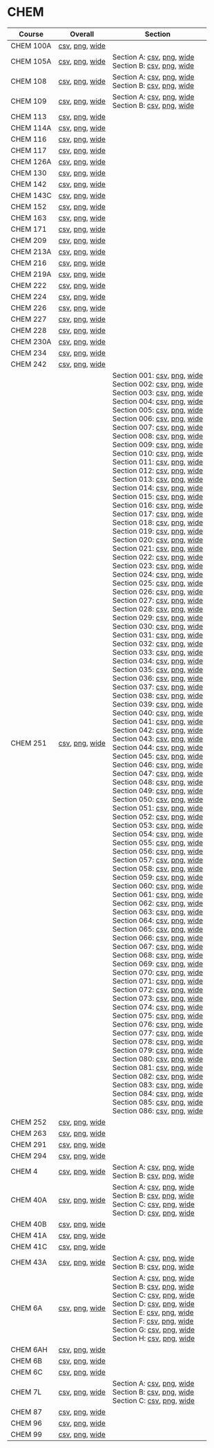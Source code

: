# CHEM

| Course | Overall | Section |
| ------ | ------- | ------- |
| CHEM 100A | [csv](https://github.com/UCSD-Historical-Enrollment-Data/2023Fall/blob/main/overall/CHEM%20100A.csv), [png](https://raw.githubusercontent.com/UCSD-Historical-Enrollment-Data/2023Fall/main/plot_overall/CHEM%20100A.png), [wide](https://raw.githubusercontent.com/UCSD-Historical-Enrollment-Data/2023Fall/main/plot_overall_wide/CHEM%20100A.png) |  |
| CHEM 105A | [csv](https://github.com/UCSD-Historical-Enrollment-Data/2023Fall/blob/main/overall/CHEM%20105A.csv), [png](https://raw.githubusercontent.com/UCSD-Historical-Enrollment-Data/2023Fall/main/plot_overall/CHEM%20105A.png), [wide](https://raw.githubusercontent.com/UCSD-Historical-Enrollment-Data/2023Fall/main/plot_overall_wide/CHEM%20105A.png) | Section A: [csv](https://github.com/UCSD-Historical-Enrollment-Data/2023Fall/blob/main/section/CHEM%20105A_A.csv), [png](https://raw.githubusercontent.com/UCSD-Historical-Enrollment-Data/2023Fall/main/plot_section/CHEM%20105A_A.png), [wide](https://raw.githubusercontent.com/UCSD-Historical-Enrollment-Data/2023Fall/main/plot_section_wide/CHEM%20105A_A.png)<br>Section B: [csv](https://github.com/UCSD-Historical-Enrollment-Data/2023Fall/blob/main/section/CHEM%20105A_B.csv), [png](https://raw.githubusercontent.com/UCSD-Historical-Enrollment-Data/2023Fall/main/plot_section/CHEM%20105A_B.png), [wide](https://raw.githubusercontent.com/UCSD-Historical-Enrollment-Data/2023Fall/main/plot_section_wide/CHEM%20105A_B.png) |
| CHEM 108 | [csv](https://github.com/UCSD-Historical-Enrollment-Data/2023Fall/blob/main/overall/CHEM%20108.csv), [png](https://raw.githubusercontent.com/UCSD-Historical-Enrollment-Data/2023Fall/main/plot_overall/CHEM%20108.png), [wide](https://raw.githubusercontent.com/UCSD-Historical-Enrollment-Data/2023Fall/main/plot_overall_wide/CHEM%20108.png) | Section A: [csv](https://github.com/UCSD-Historical-Enrollment-Data/2023Fall/blob/main/section/CHEM%20108_A.csv), [png](https://raw.githubusercontent.com/UCSD-Historical-Enrollment-Data/2023Fall/main/plot_section/CHEM%20108_A.png), [wide](https://raw.githubusercontent.com/UCSD-Historical-Enrollment-Data/2023Fall/main/plot_section_wide/CHEM%20108_A.png)<br>Section B: [csv](https://github.com/UCSD-Historical-Enrollment-Data/2023Fall/blob/main/section/CHEM%20108_B.csv), [png](https://raw.githubusercontent.com/UCSD-Historical-Enrollment-Data/2023Fall/main/plot_section/CHEM%20108_B.png), [wide](https://raw.githubusercontent.com/UCSD-Historical-Enrollment-Data/2023Fall/main/plot_section_wide/CHEM%20108_B.png) |
| CHEM 109 | [csv](https://github.com/UCSD-Historical-Enrollment-Data/2023Fall/blob/main/overall/CHEM%20109.csv), [png](https://raw.githubusercontent.com/UCSD-Historical-Enrollment-Data/2023Fall/main/plot_overall/CHEM%20109.png), [wide](https://raw.githubusercontent.com/UCSD-Historical-Enrollment-Data/2023Fall/main/plot_overall_wide/CHEM%20109.png) | Section A: [csv](https://github.com/UCSD-Historical-Enrollment-Data/2023Fall/blob/main/section/CHEM%20109_A.csv), [png](https://raw.githubusercontent.com/UCSD-Historical-Enrollment-Data/2023Fall/main/plot_section/CHEM%20109_A.png), [wide](https://raw.githubusercontent.com/UCSD-Historical-Enrollment-Data/2023Fall/main/plot_section_wide/CHEM%20109_A.png)<br>Section B: [csv](https://github.com/UCSD-Historical-Enrollment-Data/2023Fall/blob/main/section/CHEM%20109_B.csv), [png](https://raw.githubusercontent.com/UCSD-Historical-Enrollment-Data/2023Fall/main/plot_section/CHEM%20109_B.png), [wide](https://raw.githubusercontent.com/UCSD-Historical-Enrollment-Data/2023Fall/main/plot_section_wide/CHEM%20109_B.png) |
| CHEM 113 | [csv](https://github.com/UCSD-Historical-Enrollment-Data/2023Fall/blob/main/overall/CHEM%20113.csv), [png](https://raw.githubusercontent.com/UCSD-Historical-Enrollment-Data/2023Fall/main/plot_overall/CHEM%20113.png), [wide](https://raw.githubusercontent.com/UCSD-Historical-Enrollment-Data/2023Fall/main/plot_overall_wide/CHEM%20113.png) |  |
| CHEM 114A | [csv](https://github.com/UCSD-Historical-Enrollment-Data/2023Fall/blob/main/overall/CHEM%20114A.csv), [png](https://raw.githubusercontent.com/UCSD-Historical-Enrollment-Data/2023Fall/main/plot_overall/CHEM%20114A.png), [wide](https://raw.githubusercontent.com/UCSD-Historical-Enrollment-Data/2023Fall/main/plot_overall_wide/CHEM%20114A.png) |  |
| CHEM 116 | [csv](https://github.com/UCSD-Historical-Enrollment-Data/2023Fall/blob/main/overall/CHEM%20116.csv), [png](https://raw.githubusercontent.com/UCSD-Historical-Enrollment-Data/2023Fall/main/plot_overall/CHEM%20116.png), [wide](https://raw.githubusercontent.com/UCSD-Historical-Enrollment-Data/2023Fall/main/plot_overall_wide/CHEM%20116.png) |  |
| CHEM 117 | [csv](https://github.com/UCSD-Historical-Enrollment-Data/2023Fall/blob/main/overall/CHEM%20117.csv), [png](https://raw.githubusercontent.com/UCSD-Historical-Enrollment-Data/2023Fall/main/plot_overall/CHEM%20117.png), [wide](https://raw.githubusercontent.com/UCSD-Historical-Enrollment-Data/2023Fall/main/plot_overall_wide/CHEM%20117.png) |  |
| CHEM 126A | [csv](https://github.com/UCSD-Historical-Enrollment-Data/2023Fall/blob/main/overall/CHEM%20126A.csv), [png](https://raw.githubusercontent.com/UCSD-Historical-Enrollment-Data/2023Fall/main/plot_overall/CHEM%20126A.png), [wide](https://raw.githubusercontent.com/UCSD-Historical-Enrollment-Data/2023Fall/main/plot_overall_wide/CHEM%20126A.png) |  |
| CHEM 130 | [csv](https://github.com/UCSD-Historical-Enrollment-Data/2023Fall/blob/main/overall/CHEM%20130.csv), [png](https://raw.githubusercontent.com/UCSD-Historical-Enrollment-Data/2023Fall/main/plot_overall/CHEM%20130.png), [wide](https://raw.githubusercontent.com/UCSD-Historical-Enrollment-Data/2023Fall/main/plot_overall_wide/CHEM%20130.png) |  |
| CHEM 142 | [csv](https://github.com/UCSD-Historical-Enrollment-Data/2023Fall/blob/main/overall/CHEM%20142.csv), [png](https://raw.githubusercontent.com/UCSD-Historical-Enrollment-Data/2023Fall/main/plot_overall/CHEM%20142.png), [wide](https://raw.githubusercontent.com/UCSD-Historical-Enrollment-Data/2023Fall/main/plot_overall_wide/CHEM%20142.png) |  |
| CHEM 143C | [csv](https://github.com/UCSD-Historical-Enrollment-Data/2023Fall/blob/main/overall/CHEM%20143C.csv), [png](https://raw.githubusercontent.com/UCSD-Historical-Enrollment-Data/2023Fall/main/plot_overall/CHEM%20143C.png), [wide](https://raw.githubusercontent.com/UCSD-Historical-Enrollment-Data/2023Fall/main/plot_overall_wide/CHEM%20143C.png) |  |
| CHEM 152 | [csv](https://github.com/UCSD-Historical-Enrollment-Data/2023Fall/blob/main/overall/CHEM%20152.csv), [png](https://raw.githubusercontent.com/UCSD-Historical-Enrollment-Data/2023Fall/main/plot_overall/CHEM%20152.png), [wide](https://raw.githubusercontent.com/UCSD-Historical-Enrollment-Data/2023Fall/main/plot_overall_wide/CHEM%20152.png) |  |
| CHEM 163 | [csv](https://github.com/UCSD-Historical-Enrollment-Data/2023Fall/blob/main/overall/CHEM%20163.csv), [png](https://raw.githubusercontent.com/UCSD-Historical-Enrollment-Data/2023Fall/main/plot_overall/CHEM%20163.png), [wide](https://raw.githubusercontent.com/UCSD-Historical-Enrollment-Data/2023Fall/main/plot_overall_wide/CHEM%20163.png) |  |
| CHEM 171 | [csv](https://github.com/UCSD-Historical-Enrollment-Data/2023Fall/blob/main/overall/CHEM%20171.csv), [png](https://raw.githubusercontent.com/UCSD-Historical-Enrollment-Data/2023Fall/main/plot_overall/CHEM%20171.png), [wide](https://raw.githubusercontent.com/UCSD-Historical-Enrollment-Data/2023Fall/main/plot_overall_wide/CHEM%20171.png) |  |
| CHEM 209 | [csv](https://github.com/UCSD-Historical-Enrollment-Data/2023Fall/blob/main/overall/CHEM%20209.csv), [png](https://raw.githubusercontent.com/UCSD-Historical-Enrollment-Data/2023Fall/main/plot_overall/CHEM%20209.png), [wide](https://raw.githubusercontent.com/UCSD-Historical-Enrollment-Data/2023Fall/main/plot_overall_wide/CHEM%20209.png) |  |
| CHEM 213A | [csv](https://github.com/UCSD-Historical-Enrollment-Data/2023Fall/blob/main/overall/CHEM%20213A.csv), [png](https://raw.githubusercontent.com/UCSD-Historical-Enrollment-Data/2023Fall/main/plot_overall/CHEM%20213A.png), [wide](https://raw.githubusercontent.com/UCSD-Historical-Enrollment-Data/2023Fall/main/plot_overall_wide/CHEM%20213A.png) |  |
| CHEM 216 | [csv](https://github.com/UCSD-Historical-Enrollment-Data/2023Fall/blob/main/overall/CHEM%20216.csv), [png](https://raw.githubusercontent.com/UCSD-Historical-Enrollment-Data/2023Fall/main/plot_overall/CHEM%20216.png), [wide](https://raw.githubusercontent.com/UCSD-Historical-Enrollment-Data/2023Fall/main/plot_overall_wide/CHEM%20216.png) |  |
| CHEM 219A | [csv](https://github.com/UCSD-Historical-Enrollment-Data/2023Fall/blob/main/overall/CHEM%20219A.csv), [png](https://raw.githubusercontent.com/UCSD-Historical-Enrollment-Data/2023Fall/main/plot_overall/CHEM%20219A.png), [wide](https://raw.githubusercontent.com/UCSD-Historical-Enrollment-Data/2023Fall/main/plot_overall_wide/CHEM%20219A.png) |  |
| CHEM 222 | [csv](https://github.com/UCSD-Historical-Enrollment-Data/2023Fall/blob/main/overall/CHEM%20222.csv), [png](https://raw.githubusercontent.com/UCSD-Historical-Enrollment-Data/2023Fall/main/plot_overall/CHEM%20222.png), [wide](https://raw.githubusercontent.com/UCSD-Historical-Enrollment-Data/2023Fall/main/plot_overall_wide/CHEM%20222.png) |  |
| CHEM 224 | [csv](https://github.com/UCSD-Historical-Enrollment-Data/2023Fall/blob/main/overall/CHEM%20224.csv), [png](https://raw.githubusercontent.com/UCSD-Historical-Enrollment-Data/2023Fall/main/plot_overall/CHEM%20224.png), [wide](https://raw.githubusercontent.com/UCSD-Historical-Enrollment-Data/2023Fall/main/plot_overall_wide/CHEM%20224.png) |  |
| CHEM 226 | [csv](https://github.com/UCSD-Historical-Enrollment-Data/2023Fall/blob/main/overall/CHEM%20226.csv), [png](https://raw.githubusercontent.com/UCSD-Historical-Enrollment-Data/2023Fall/main/plot_overall/CHEM%20226.png), [wide](https://raw.githubusercontent.com/UCSD-Historical-Enrollment-Data/2023Fall/main/plot_overall_wide/CHEM%20226.png) |  |
| CHEM 227 | [csv](https://github.com/UCSD-Historical-Enrollment-Data/2023Fall/blob/main/overall/CHEM%20227.csv), [png](https://raw.githubusercontent.com/UCSD-Historical-Enrollment-Data/2023Fall/main/plot_overall/CHEM%20227.png), [wide](https://raw.githubusercontent.com/UCSD-Historical-Enrollment-Data/2023Fall/main/plot_overall_wide/CHEM%20227.png) |  |
| CHEM 228 | [csv](https://github.com/UCSD-Historical-Enrollment-Data/2023Fall/blob/main/overall/CHEM%20228.csv), [png](https://raw.githubusercontent.com/UCSD-Historical-Enrollment-Data/2023Fall/main/plot_overall/CHEM%20228.png), [wide](https://raw.githubusercontent.com/UCSD-Historical-Enrollment-Data/2023Fall/main/plot_overall_wide/CHEM%20228.png) |  |
| CHEM 230A | [csv](https://github.com/UCSD-Historical-Enrollment-Data/2023Fall/blob/main/overall/CHEM%20230A.csv), [png](https://raw.githubusercontent.com/UCSD-Historical-Enrollment-Data/2023Fall/main/plot_overall/CHEM%20230A.png), [wide](https://raw.githubusercontent.com/UCSD-Historical-Enrollment-Data/2023Fall/main/plot_overall_wide/CHEM%20230A.png) |  |
| CHEM 234 | [csv](https://github.com/UCSD-Historical-Enrollment-Data/2023Fall/blob/main/overall/CHEM%20234.csv), [png](https://raw.githubusercontent.com/UCSD-Historical-Enrollment-Data/2023Fall/main/plot_overall/CHEM%20234.png), [wide](https://raw.githubusercontent.com/UCSD-Historical-Enrollment-Data/2023Fall/main/plot_overall_wide/CHEM%20234.png) |  |
| CHEM 242 | [csv](https://github.com/UCSD-Historical-Enrollment-Data/2023Fall/blob/main/overall/CHEM%20242.csv), [png](https://raw.githubusercontent.com/UCSD-Historical-Enrollment-Data/2023Fall/main/plot_overall/CHEM%20242.png), [wide](https://raw.githubusercontent.com/UCSD-Historical-Enrollment-Data/2023Fall/main/plot_overall_wide/CHEM%20242.png) |  |
| CHEM 251 | [csv](https://github.com/UCSD-Historical-Enrollment-Data/2023Fall/blob/main/overall/CHEM%20251.csv), [png](https://raw.githubusercontent.com/UCSD-Historical-Enrollment-Data/2023Fall/main/plot_overall/CHEM%20251.png), [wide](https://raw.githubusercontent.com/UCSD-Historical-Enrollment-Data/2023Fall/main/plot_overall_wide/CHEM%20251.png) | Section 001: [csv](https://github.com/UCSD-Historical-Enrollment-Data/2023Fall/blob/main/section/CHEM%20251_001.csv), [png](https://raw.githubusercontent.com/UCSD-Historical-Enrollment-Data/2023Fall/main/plot_section/CHEM%20251_001.png), [wide](https://raw.githubusercontent.com/UCSD-Historical-Enrollment-Data/2023Fall/main/plot_section_wide/CHEM%20251_001.png)<br>Section 002: [csv](https://github.com/UCSD-Historical-Enrollment-Data/2023Fall/blob/main/section/CHEM%20251_002.csv), [png](https://raw.githubusercontent.com/UCSD-Historical-Enrollment-Data/2023Fall/main/plot_section/CHEM%20251_002.png), [wide](https://raw.githubusercontent.com/UCSD-Historical-Enrollment-Data/2023Fall/main/plot_section_wide/CHEM%20251_002.png)<br>Section 003: [csv](https://github.com/UCSD-Historical-Enrollment-Data/2023Fall/blob/main/section/CHEM%20251_003.csv), [png](https://raw.githubusercontent.com/UCSD-Historical-Enrollment-Data/2023Fall/main/plot_section/CHEM%20251_003.png), [wide](https://raw.githubusercontent.com/UCSD-Historical-Enrollment-Data/2023Fall/main/plot_section_wide/CHEM%20251_003.png)<br>Section 004: [csv](https://github.com/UCSD-Historical-Enrollment-Data/2023Fall/blob/main/section/CHEM%20251_004.csv), [png](https://raw.githubusercontent.com/UCSD-Historical-Enrollment-Data/2023Fall/main/plot_section/CHEM%20251_004.png), [wide](https://raw.githubusercontent.com/UCSD-Historical-Enrollment-Data/2023Fall/main/plot_section_wide/CHEM%20251_004.png)<br>Section 005: [csv](https://github.com/UCSD-Historical-Enrollment-Data/2023Fall/blob/main/section/CHEM%20251_005.csv), [png](https://raw.githubusercontent.com/UCSD-Historical-Enrollment-Data/2023Fall/main/plot_section/CHEM%20251_005.png), [wide](https://raw.githubusercontent.com/UCSD-Historical-Enrollment-Data/2023Fall/main/plot_section_wide/CHEM%20251_005.png)<br>Section 006: [csv](https://github.com/UCSD-Historical-Enrollment-Data/2023Fall/blob/main/section/CHEM%20251_006.csv), [png](https://raw.githubusercontent.com/UCSD-Historical-Enrollment-Data/2023Fall/main/plot_section/CHEM%20251_006.png), [wide](https://raw.githubusercontent.com/UCSD-Historical-Enrollment-Data/2023Fall/main/plot_section_wide/CHEM%20251_006.png)<br>Section 007: [csv](https://github.com/UCSD-Historical-Enrollment-Data/2023Fall/blob/main/section/CHEM%20251_007.csv), [png](https://raw.githubusercontent.com/UCSD-Historical-Enrollment-Data/2023Fall/main/plot_section/CHEM%20251_007.png), [wide](https://raw.githubusercontent.com/UCSD-Historical-Enrollment-Data/2023Fall/main/plot_section_wide/CHEM%20251_007.png)<br>Section 008: [csv](https://github.com/UCSD-Historical-Enrollment-Data/2023Fall/blob/main/section/CHEM%20251_008.csv), [png](https://raw.githubusercontent.com/UCSD-Historical-Enrollment-Data/2023Fall/main/plot_section/CHEM%20251_008.png), [wide](https://raw.githubusercontent.com/UCSD-Historical-Enrollment-Data/2023Fall/main/plot_section_wide/CHEM%20251_008.png)<br>Section 009: [csv](https://github.com/UCSD-Historical-Enrollment-Data/2023Fall/blob/main/section/CHEM%20251_009.csv), [png](https://raw.githubusercontent.com/UCSD-Historical-Enrollment-Data/2023Fall/main/plot_section/CHEM%20251_009.png), [wide](https://raw.githubusercontent.com/UCSD-Historical-Enrollment-Data/2023Fall/main/plot_section_wide/CHEM%20251_009.png)<br>Section 010: [csv](https://github.com/UCSD-Historical-Enrollment-Data/2023Fall/blob/main/section/CHEM%20251_010.csv), [png](https://raw.githubusercontent.com/UCSD-Historical-Enrollment-Data/2023Fall/main/plot_section/CHEM%20251_010.png), [wide](https://raw.githubusercontent.com/UCSD-Historical-Enrollment-Data/2023Fall/main/plot_section_wide/CHEM%20251_010.png)<br>Section 011: [csv](https://github.com/UCSD-Historical-Enrollment-Data/2023Fall/blob/main/section/CHEM%20251_011.csv), [png](https://raw.githubusercontent.com/UCSD-Historical-Enrollment-Data/2023Fall/main/plot_section/CHEM%20251_011.png), [wide](https://raw.githubusercontent.com/UCSD-Historical-Enrollment-Data/2023Fall/main/plot_section_wide/CHEM%20251_011.png)<br>Section 012: [csv](https://github.com/UCSD-Historical-Enrollment-Data/2023Fall/blob/main/section/CHEM%20251_012.csv), [png](https://raw.githubusercontent.com/UCSD-Historical-Enrollment-Data/2023Fall/main/plot_section/CHEM%20251_012.png), [wide](https://raw.githubusercontent.com/UCSD-Historical-Enrollment-Data/2023Fall/main/plot_section_wide/CHEM%20251_012.png)<br>Section 013: [csv](https://github.com/UCSD-Historical-Enrollment-Data/2023Fall/blob/main/section/CHEM%20251_013.csv), [png](https://raw.githubusercontent.com/UCSD-Historical-Enrollment-Data/2023Fall/main/plot_section/CHEM%20251_013.png), [wide](https://raw.githubusercontent.com/UCSD-Historical-Enrollment-Data/2023Fall/main/plot_section_wide/CHEM%20251_013.png)<br>Section 014: [csv](https://github.com/UCSD-Historical-Enrollment-Data/2023Fall/blob/main/section/CHEM%20251_014.csv), [png](https://raw.githubusercontent.com/UCSD-Historical-Enrollment-Data/2023Fall/main/plot_section/CHEM%20251_014.png), [wide](https://raw.githubusercontent.com/UCSD-Historical-Enrollment-Data/2023Fall/main/plot_section_wide/CHEM%20251_014.png)<br>Section 015: [csv](https://github.com/UCSD-Historical-Enrollment-Data/2023Fall/blob/main/section/CHEM%20251_015.csv), [png](https://raw.githubusercontent.com/UCSD-Historical-Enrollment-Data/2023Fall/main/plot_section/CHEM%20251_015.png), [wide](https://raw.githubusercontent.com/UCSD-Historical-Enrollment-Data/2023Fall/main/plot_section_wide/CHEM%20251_015.png)<br>Section 016: [csv](https://github.com/UCSD-Historical-Enrollment-Data/2023Fall/blob/main/section/CHEM%20251_016.csv), [png](https://raw.githubusercontent.com/UCSD-Historical-Enrollment-Data/2023Fall/main/plot_section/CHEM%20251_016.png), [wide](https://raw.githubusercontent.com/UCSD-Historical-Enrollment-Data/2023Fall/main/plot_section_wide/CHEM%20251_016.png)<br>Section 017: [csv](https://github.com/UCSD-Historical-Enrollment-Data/2023Fall/blob/main/section/CHEM%20251_017.csv), [png](https://raw.githubusercontent.com/UCSD-Historical-Enrollment-Data/2023Fall/main/plot_section/CHEM%20251_017.png), [wide](https://raw.githubusercontent.com/UCSD-Historical-Enrollment-Data/2023Fall/main/plot_section_wide/CHEM%20251_017.png)<br>Section 018: [csv](https://github.com/UCSD-Historical-Enrollment-Data/2023Fall/blob/main/section/CHEM%20251_018.csv), [png](https://raw.githubusercontent.com/UCSD-Historical-Enrollment-Data/2023Fall/main/plot_section/CHEM%20251_018.png), [wide](https://raw.githubusercontent.com/UCSD-Historical-Enrollment-Data/2023Fall/main/plot_section_wide/CHEM%20251_018.png)<br>Section 019: [csv](https://github.com/UCSD-Historical-Enrollment-Data/2023Fall/blob/main/section/CHEM%20251_019.csv), [png](https://raw.githubusercontent.com/UCSD-Historical-Enrollment-Data/2023Fall/main/plot_section/CHEM%20251_019.png), [wide](https://raw.githubusercontent.com/UCSD-Historical-Enrollment-Data/2023Fall/main/plot_section_wide/CHEM%20251_019.png)<br>Section 020: [csv](https://github.com/UCSD-Historical-Enrollment-Data/2023Fall/blob/main/section/CHEM%20251_020.csv), [png](https://raw.githubusercontent.com/UCSD-Historical-Enrollment-Data/2023Fall/main/plot_section/CHEM%20251_020.png), [wide](https://raw.githubusercontent.com/UCSD-Historical-Enrollment-Data/2023Fall/main/plot_section_wide/CHEM%20251_020.png)<br>Section 021: [csv](https://github.com/UCSD-Historical-Enrollment-Data/2023Fall/blob/main/section/CHEM%20251_021.csv), [png](https://raw.githubusercontent.com/UCSD-Historical-Enrollment-Data/2023Fall/main/plot_section/CHEM%20251_021.png), [wide](https://raw.githubusercontent.com/UCSD-Historical-Enrollment-Data/2023Fall/main/plot_section_wide/CHEM%20251_021.png)<br>Section 022: [csv](https://github.com/UCSD-Historical-Enrollment-Data/2023Fall/blob/main/section/CHEM%20251_022.csv), [png](https://raw.githubusercontent.com/UCSD-Historical-Enrollment-Data/2023Fall/main/plot_section/CHEM%20251_022.png), [wide](https://raw.githubusercontent.com/UCSD-Historical-Enrollment-Data/2023Fall/main/plot_section_wide/CHEM%20251_022.png)<br>Section 023: [csv](https://github.com/UCSD-Historical-Enrollment-Data/2023Fall/blob/main/section/CHEM%20251_023.csv), [png](https://raw.githubusercontent.com/UCSD-Historical-Enrollment-Data/2023Fall/main/plot_section/CHEM%20251_023.png), [wide](https://raw.githubusercontent.com/UCSD-Historical-Enrollment-Data/2023Fall/main/plot_section_wide/CHEM%20251_023.png)<br>Section 024: [csv](https://github.com/UCSD-Historical-Enrollment-Data/2023Fall/blob/main/section/CHEM%20251_024.csv), [png](https://raw.githubusercontent.com/UCSD-Historical-Enrollment-Data/2023Fall/main/plot_section/CHEM%20251_024.png), [wide](https://raw.githubusercontent.com/UCSD-Historical-Enrollment-Data/2023Fall/main/plot_section_wide/CHEM%20251_024.png)<br>Section 025: [csv](https://github.com/UCSD-Historical-Enrollment-Data/2023Fall/blob/main/section/CHEM%20251_025.csv), [png](https://raw.githubusercontent.com/UCSD-Historical-Enrollment-Data/2023Fall/main/plot_section/CHEM%20251_025.png), [wide](https://raw.githubusercontent.com/UCSD-Historical-Enrollment-Data/2023Fall/main/plot_section_wide/CHEM%20251_025.png)<br>Section 026: [csv](https://github.com/UCSD-Historical-Enrollment-Data/2023Fall/blob/main/section/CHEM%20251_026.csv), [png](https://raw.githubusercontent.com/UCSD-Historical-Enrollment-Data/2023Fall/main/plot_section/CHEM%20251_026.png), [wide](https://raw.githubusercontent.com/UCSD-Historical-Enrollment-Data/2023Fall/main/plot_section_wide/CHEM%20251_026.png)<br>Section 027: [csv](https://github.com/UCSD-Historical-Enrollment-Data/2023Fall/blob/main/section/CHEM%20251_027.csv), [png](https://raw.githubusercontent.com/UCSD-Historical-Enrollment-Data/2023Fall/main/plot_section/CHEM%20251_027.png), [wide](https://raw.githubusercontent.com/UCSD-Historical-Enrollment-Data/2023Fall/main/plot_section_wide/CHEM%20251_027.png)<br>Section 028: [csv](https://github.com/UCSD-Historical-Enrollment-Data/2023Fall/blob/main/section/CHEM%20251_028.csv), [png](https://raw.githubusercontent.com/UCSD-Historical-Enrollment-Data/2023Fall/main/plot_section/CHEM%20251_028.png), [wide](https://raw.githubusercontent.com/UCSD-Historical-Enrollment-Data/2023Fall/main/plot_section_wide/CHEM%20251_028.png)<br>Section 029: [csv](https://github.com/UCSD-Historical-Enrollment-Data/2023Fall/blob/main/section/CHEM%20251_029.csv), [png](https://raw.githubusercontent.com/UCSD-Historical-Enrollment-Data/2023Fall/main/plot_section/CHEM%20251_029.png), [wide](https://raw.githubusercontent.com/UCSD-Historical-Enrollment-Data/2023Fall/main/plot_section_wide/CHEM%20251_029.png)<br>Section 030: [csv](https://github.com/UCSD-Historical-Enrollment-Data/2023Fall/blob/main/section/CHEM%20251_030.csv), [png](https://raw.githubusercontent.com/UCSD-Historical-Enrollment-Data/2023Fall/main/plot_section/CHEM%20251_030.png), [wide](https://raw.githubusercontent.com/UCSD-Historical-Enrollment-Data/2023Fall/main/plot_section_wide/CHEM%20251_030.png)<br>Section 031: [csv](https://github.com/UCSD-Historical-Enrollment-Data/2023Fall/blob/main/section/CHEM%20251_031.csv), [png](https://raw.githubusercontent.com/UCSD-Historical-Enrollment-Data/2023Fall/main/plot_section/CHEM%20251_031.png), [wide](https://raw.githubusercontent.com/UCSD-Historical-Enrollment-Data/2023Fall/main/plot_section_wide/CHEM%20251_031.png)<br>Section 032: [csv](https://github.com/UCSD-Historical-Enrollment-Data/2023Fall/blob/main/section/CHEM%20251_032.csv), [png](https://raw.githubusercontent.com/UCSD-Historical-Enrollment-Data/2023Fall/main/plot_section/CHEM%20251_032.png), [wide](https://raw.githubusercontent.com/UCSD-Historical-Enrollment-Data/2023Fall/main/plot_section_wide/CHEM%20251_032.png)<br>Section 033: [csv](https://github.com/UCSD-Historical-Enrollment-Data/2023Fall/blob/main/section/CHEM%20251_033.csv), [png](https://raw.githubusercontent.com/UCSD-Historical-Enrollment-Data/2023Fall/main/plot_section/CHEM%20251_033.png), [wide](https://raw.githubusercontent.com/UCSD-Historical-Enrollment-Data/2023Fall/main/plot_section_wide/CHEM%20251_033.png)<br>Section 034: [csv](https://github.com/UCSD-Historical-Enrollment-Data/2023Fall/blob/main/section/CHEM%20251_034.csv), [png](https://raw.githubusercontent.com/UCSD-Historical-Enrollment-Data/2023Fall/main/plot_section/CHEM%20251_034.png), [wide](https://raw.githubusercontent.com/UCSD-Historical-Enrollment-Data/2023Fall/main/plot_section_wide/CHEM%20251_034.png)<br>Section 035: [csv](https://github.com/UCSD-Historical-Enrollment-Data/2023Fall/blob/main/section/CHEM%20251_035.csv), [png](https://raw.githubusercontent.com/UCSD-Historical-Enrollment-Data/2023Fall/main/plot_section/CHEM%20251_035.png), [wide](https://raw.githubusercontent.com/UCSD-Historical-Enrollment-Data/2023Fall/main/plot_section_wide/CHEM%20251_035.png)<br>Section 036: [csv](https://github.com/UCSD-Historical-Enrollment-Data/2023Fall/blob/main/section/CHEM%20251_036.csv), [png](https://raw.githubusercontent.com/UCSD-Historical-Enrollment-Data/2023Fall/main/plot_section/CHEM%20251_036.png), [wide](https://raw.githubusercontent.com/UCSD-Historical-Enrollment-Data/2023Fall/main/plot_section_wide/CHEM%20251_036.png)<br>Section 037: [csv](https://github.com/UCSD-Historical-Enrollment-Data/2023Fall/blob/main/section/CHEM%20251_037.csv), [png](https://raw.githubusercontent.com/UCSD-Historical-Enrollment-Data/2023Fall/main/plot_section/CHEM%20251_037.png), [wide](https://raw.githubusercontent.com/UCSD-Historical-Enrollment-Data/2023Fall/main/plot_section_wide/CHEM%20251_037.png)<br>Section 038: [csv](https://github.com/UCSD-Historical-Enrollment-Data/2023Fall/blob/main/section/CHEM%20251_038.csv), [png](https://raw.githubusercontent.com/UCSD-Historical-Enrollment-Data/2023Fall/main/plot_section/CHEM%20251_038.png), [wide](https://raw.githubusercontent.com/UCSD-Historical-Enrollment-Data/2023Fall/main/plot_section_wide/CHEM%20251_038.png)<br>Section 039: [csv](https://github.com/UCSD-Historical-Enrollment-Data/2023Fall/blob/main/section/CHEM%20251_039.csv), [png](https://raw.githubusercontent.com/UCSD-Historical-Enrollment-Data/2023Fall/main/plot_section/CHEM%20251_039.png), [wide](https://raw.githubusercontent.com/UCSD-Historical-Enrollment-Data/2023Fall/main/plot_section_wide/CHEM%20251_039.png)<br>Section 040: [csv](https://github.com/UCSD-Historical-Enrollment-Data/2023Fall/blob/main/section/CHEM%20251_040.csv), [png](https://raw.githubusercontent.com/UCSD-Historical-Enrollment-Data/2023Fall/main/plot_section/CHEM%20251_040.png), [wide](https://raw.githubusercontent.com/UCSD-Historical-Enrollment-Data/2023Fall/main/plot_section_wide/CHEM%20251_040.png)<br>Section 041: [csv](https://github.com/UCSD-Historical-Enrollment-Data/2023Fall/blob/main/section/CHEM%20251_041.csv), [png](https://raw.githubusercontent.com/UCSD-Historical-Enrollment-Data/2023Fall/main/plot_section/CHEM%20251_041.png), [wide](https://raw.githubusercontent.com/UCSD-Historical-Enrollment-Data/2023Fall/main/plot_section_wide/CHEM%20251_041.png)<br>Section 042: [csv](https://github.com/UCSD-Historical-Enrollment-Data/2023Fall/blob/main/section/CHEM%20251_042.csv), [png](https://raw.githubusercontent.com/UCSD-Historical-Enrollment-Data/2023Fall/main/plot_section/CHEM%20251_042.png), [wide](https://raw.githubusercontent.com/UCSD-Historical-Enrollment-Data/2023Fall/main/plot_section_wide/CHEM%20251_042.png)<br>Section 043: [csv](https://github.com/UCSD-Historical-Enrollment-Data/2023Fall/blob/main/section/CHEM%20251_043.csv), [png](https://raw.githubusercontent.com/UCSD-Historical-Enrollment-Data/2023Fall/main/plot_section/CHEM%20251_043.png), [wide](https://raw.githubusercontent.com/UCSD-Historical-Enrollment-Data/2023Fall/main/plot_section_wide/CHEM%20251_043.png)<br>Section 044: [csv](https://github.com/UCSD-Historical-Enrollment-Data/2023Fall/blob/main/section/CHEM%20251_044.csv), [png](https://raw.githubusercontent.com/UCSD-Historical-Enrollment-Data/2023Fall/main/plot_section/CHEM%20251_044.png), [wide](https://raw.githubusercontent.com/UCSD-Historical-Enrollment-Data/2023Fall/main/plot_section_wide/CHEM%20251_044.png)<br>Section 045: [csv](https://github.com/UCSD-Historical-Enrollment-Data/2023Fall/blob/main/section/CHEM%20251_045.csv), [png](https://raw.githubusercontent.com/UCSD-Historical-Enrollment-Data/2023Fall/main/plot_section/CHEM%20251_045.png), [wide](https://raw.githubusercontent.com/UCSD-Historical-Enrollment-Data/2023Fall/main/plot_section_wide/CHEM%20251_045.png)<br>Section 046: [csv](https://github.com/UCSD-Historical-Enrollment-Data/2023Fall/blob/main/section/CHEM%20251_046.csv), [png](https://raw.githubusercontent.com/UCSD-Historical-Enrollment-Data/2023Fall/main/plot_section/CHEM%20251_046.png), [wide](https://raw.githubusercontent.com/UCSD-Historical-Enrollment-Data/2023Fall/main/plot_section_wide/CHEM%20251_046.png)<br>Section 047: [csv](https://github.com/UCSD-Historical-Enrollment-Data/2023Fall/blob/main/section/CHEM%20251_047.csv), [png](https://raw.githubusercontent.com/UCSD-Historical-Enrollment-Data/2023Fall/main/plot_section/CHEM%20251_047.png), [wide](https://raw.githubusercontent.com/UCSD-Historical-Enrollment-Data/2023Fall/main/plot_section_wide/CHEM%20251_047.png)<br>Section 048: [csv](https://github.com/UCSD-Historical-Enrollment-Data/2023Fall/blob/main/section/CHEM%20251_048.csv), [png](https://raw.githubusercontent.com/UCSD-Historical-Enrollment-Data/2023Fall/main/plot_section/CHEM%20251_048.png), [wide](https://raw.githubusercontent.com/UCSD-Historical-Enrollment-Data/2023Fall/main/plot_section_wide/CHEM%20251_048.png)<br>Section 049: [csv](https://github.com/UCSD-Historical-Enrollment-Data/2023Fall/blob/main/section/CHEM%20251_049.csv), [png](https://raw.githubusercontent.com/UCSD-Historical-Enrollment-Data/2023Fall/main/plot_section/CHEM%20251_049.png), [wide](https://raw.githubusercontent.com/UCSD-Historical-Enrollment-Data/2023Fall/main/plot_section_wide/CHEM%20251_049.png)<br>Section 050: [csv](https://github.com/UCSD-Historical-Enrollment-Data/2023Fall/blob/main/section/CHEM%20251_050.csv), [png](https://raw.githubusercontent.com/UCSD-Historical-Enrollment-Data/2023Fall/main/plot_section/CHEM%20251_050.png), [wide](https://raw.githubusercontent.com/UCSD-Historical-Enrollment-Data/2023Fall/main/plot_section_wide/CHEM%20251_050.png)<br>Section 051: [csv](https://github.com/UCSD-Historical-Enrollment-Data/2023Fall/blob/main/section/CHEM%20251_051.csv), [png](https://raw.githubusercontent.com/UCSD-Historical-Enrollment-Data/2023Fall/main/plot_section/CHEM%20251_051.png), [wide](https://raw.githubusercontent.com/UCSD-Historical-Enrollment-Data/2023Fall/main/plot_section_wide/CHEM%20251_051.png)<br>Section 052: [csv](https://github.com/UCSD-Historical-Enrollment-Data/2023Fall/blob/main/section/CHEM%20251_052.csv), [png](https://raw.githubusercontent.com/UCSD-Historical-Enrollment-Data/2023Fall/main/plot_section/CHEM%20251_052.png), [wide](https://raw.githubusercontent.com/UCSD-Historical-Enrollment-Data/2023Fall/main/plot_section_wide/CHEM%20251_052.png)<br>Section 053: [csv](https://github.com/UCSD-Historical-Enrollment-Data/2023Fall/blob/main/section/CHEM%20251_053.csv), [png](https://raw.githubusercontent.com/UCSD-Historical-Enrollment-Data/2023Fall/main/plot_section/CHEM%20251_053.png), [wide](https://raw.githubusercontent.com/UCSD-Historical-Enrollment-Data/2023Fall/main/plot_section_wide/CHEM%20251_053.png)<br>Section 054: [csv](https://github.com/UCSD-Historical-Enrollment-Data/2023Fall/blob/main/section/CHEM%20251_054.csv), [png](https://raw.githubusercontent.com/UCSD-Historical-Enrollment-Data/2023Fall/main/plot_section/CHEM%20251_054.png), [wide](https://raw.githubusercontent.com/UCSD-Historical-Enrollment-Data/2023Fall/main/plot_section_wide/CHEM%20251_054.png)<br>Section 055: [csv](https://github.com/UCSD-Historical-Enrollment-Data/2023Fall/blob/main/section/CHEM%20251_055.csv), [png](https://raw.githubusercontent.com/UCSD-Historical-Enrollment-Data/2023Fall/main/plot_section/CHEM%20251_055.png), [wide](https://raw.githubusercontent.com/UCSD-Historical-Enrollment-Data/2023Fall/main/plot_section_wide/CHEM%20251_055.png)<br>Section 056: [csv](https://github.com/UCSD-Historical-Enrollment-Data/2023Fall/blob/main/section/CHEM%20251_056.csv), [png](https://raw.githubusercontent.com/UCSD-Historical-Enrollment-Data/2023Fall/main/plot_section/CHEM%20251_056.png), [wide](https://raw.githubusercontent.com/UCSD-Historical-Enrollment-Data/2023Fall/main/plot_section_wide/CHEM%20251_056.png)<br>Section 057: [csv](https://github.com/UCSD-Historical-Enrollment-Data/2023Fall/blob/main/section/CHEM%20251_057.csv), [png](https://raw.githubusercontent.com/UCSD-Historical-Enrollment-Data/2023Fall/main/plot_section/CHEM%20251_057.png), [wide](https://raw.githubusercontent.com/UCSD-Historical-Enrollment-Data/2023Fall/main/plot_section_wide/CHEM%20251_057.png)<br>Section 058: [csv](https://github.com/UCSD-Historical-Enrollment-Data/2023Fall/blob/main/section/CHEM%20251_058.csv), [png](https://raw.githubusercontent.com/UCSD-Historical-Enrollment-Data/2023Fall/main/plot_section/CHEM%20251_058.png), [wide](https://raw.githubusercontent.com/UCSD-Historical-Enrollment-Data/2023Fall/main/plot_section_wide/CHEM%20251_058.png)<br>Section 059: [csv](https://github.com/UCSD-Historical-Enrollment-Data/2023Fall/blob/main/section/CHEM%20251_059.csv), [png](https://raw.githubusercontent.com/UCSD-Historical-Enrollment-Data/2023Fall/main/plot_section/CHEM%20251_059.png), [wide](https://raw.githubusercontent.com/UCSD-Historical-Enrollment-Data/2023Fall/main/plot_section_wide/CHEM%20251_059.png)<br>Section 060: [csv](https://github.com/UCSD-Historical-Enrollment-Data/2023Fall/blob/main/section/CHEM%20251_060.csv), [png](https://raw.githubusercontent.com/UCSD-Historical-Enrollment-Data/2023Fall/main/plot_section/CHEM%20251_060.png), [wide](https://raw.githubusercontent.com/UCSD-Historical-Enrollment-Data/2023Fall/main/plot_section_wide/CHEM%20251_060.png)<br>Section 061: [csv](https://github.com/UCSD-Historical-Enrollment-Data/2023Fall/blob/main/section/CHEM%20251_061.csv), [png](https://raw.githubusercontent.com/UCSD-Historical-Enrollment-Data/2023Fall/main/plot_section/CHEM%20251_061.png), [wide](https://raw.githubusercontent.com/UCSD-Historical-Enrollment-Data/2023Fall/main/plot_section_wide/CHEM%20251_061.png)<br>Section 062: [csv](https://github.com/UCSD-Historical-Enrollment-Data/2023Fall/blob/main/section/CHEM%20251_062.csv), [png](https://raw.githubusercontent.com/UCSD-Historical-Enrollment-Data/2023Fall/main/plot_section/CHEM%20251_062.png), [wide](https://raw.githubusercontent.com/UCSD-Historical-Enrollment-Data/2023Fall/main/plot_section_wide/CHEM%20251_062.png)<br>Section 063: [csv](https://github.com/UCSD-Historical-Enrollment-Data/2023Fall/blob/main/section/CHEM%20251_063.csv), [png](https://raw.githubusercontent.com/UCSD-Historical-Enrollment-Data/2023Fall/main/plot_section/CHEM%20251_063.png), [wide](https://raw.githubusercontent.com/UCSD-Historical-Enrollment-Data/2023Fall/main/plot_section_wide/CHEM%20251_063.png)<br>Section 064: [csv](https://github.com/UCSD-Historical-Enrollment-Data/2023Fall/blob/main/section/CHEM%20251_064.csv), [png](https://raw.githubusercontent.com/UCSD-Historical-Enrollment-Data/2023Fall/main/plot_section/CHEM%20251_064.png), [wide](https://raw.githubusercontent.com/UCSD-Historical-Enrollment-Data/2023Fall/main/plot_section_wide/CHEM%20251_064.png)<br>Section 065: [csv](https://github.com/UCSD-Historical-Enrollment-Data/2023Fall/blob/main/section/CHEM%20251_065.csv), [png](https://raw.githubusercontent.com/UCSD-Historical-Enrollment-Data/2023Fall/main/plot_section/CHEM%20251_065.png), [wide](https://raw.githubusercontent.com/UCSD-Historical-Enrollment-Data/2023Fall/main/plot_section_wide/CHEM%20251_065.png)<br>Section 066: [csv](https://github.com/UCSD-Historical-Enrollment-Data/2023Fall/blob/main/section/CHEM%20251_066.csv), [png](https://raw.githubusercontent.com/UCSD-Historical-Enrollment-Data/2023Fall/main/plot_section/CHEM%20251_066.png), [wide](https://raw.githubusercontent.com/UCSD-Historical-Enrollment-Data/2023Fall/main/plot_section_wide/CHEM%20251_066.png)<br>Section 067: [csv](https://github.com/UCSD-Historical-Enrollment-Data/2023Fall/blob/main/section/CHEM%20251_067.csv), [png](https://raw.githubusercontent.com/UCSD-Historical-Enrollment-Data/2023Fall/main/plot_section/CHEM%20251_067.png), [wide](https://raw.githubusercontent.com/UCSD-Historical-Enrollment-Data/2023Fall/main/plot_section_wide/CHEM%20251_067.png)<br>Section 068: [csv](https://github.com/UCSD-Historical-Enrollment-Data/2023Fall/blob/main/section/CHEM%20251_068.csv), [png](https://raw.githubusercontent.com/UCSD-Historical-Enrollment-Data/2023Fall/main/plot_section/CHEM%20251_068.png), [wide](https://raw.githubusercontent.com/UCSD-Historical-Enrollment-Data/2023Fall/main/plot_section_wide/CHEM%20251_068.png)<br>Section 069: [csv](https://github.com/UCSD-Historical-Enrollment-Data/2023Fall/blob/main/section/CHEM%20251_069.csv), [png](https://raw.githubusercontent.com/UCSD-Historical-Enrollment-Data/2023Fall/main/plot_section/CHEM%20251_069.png), [wide](https://raw.githubusercontent.com/UCSD-Historical-Enrollment-Data/2023Fall/main/plot_section_wide/CHEM%20251_069.png)<br>Section 070: [csv](https://github.com/UCSD-Historical-Enrollment-Data/2023Fall/blob/main/section/CHEM%20251_070.csv), [png](https://raw.githubusercontent.com/UCSD-Historical-Enrollment-Data/2023Fall/main/plot_section/CHEM%20251_070.png), [wide](https://raw.githubusercontent.com/UCSD-Historical-Enrollment-Data/2023Fall/main/plot_section_wide/CHEM%20251_070.png)<br>Section 071: [csv](https://github.com/UCSD-Historical-Enrollment-Data/2023Fall/blob/main/section/CHEM%20251_071.csv), [png](https://raw.githubusercontent.com/UCSD-Historical-Enrollment-Data/2023Fall/main/plot_section/CHEM%20251_071.png), [wide](https://raw.githubusercontent.com/UCSD-Historical-Enrollment-Data/2023Fall/main/plot_section_wide/CHEM%20251_071.png)<br>Section 072: [csv](https://github.com/UCSD-Historical-Enrollment-Data/2023Fall/blob/main/section/CHEM%20251_072.csv), [png](https://raw.githubusercontent.com/UCSD-Historical-Enrollment-Data/2023Fall/main/plot_section/CHEM%20251_072.png), [wide](https://raw.githubusercontent.com/UCSD-Historical-Enrollment-Data/2023Fall/main/plot_section_wide/CHEM%20251_072.png)<br>Section 073: [csv](https://github.com/UCSD-Historical-Enrollment-Data/2023Fall/blob/main/section/CHEM%20251_073.csv), [png](https://raw.githubusercontent.com/UCSD-Historical-Enrollment-Data/2023Fall/main/plot_section/CHEM%20251_073.png), [wide](https://raw.githubusercontent.com/UCSD-Historical-Enrollment-Data/2023Fall/main/plot_section_wide/CHEM%20251_073.png)<br>Section 074: [csv](https://github.com/UCSD-Historical-Enrollment-Data/2023Fall/blob/main/section/CHEM%20251_074.csv), [png](https://raw.githubusercontent.com/UCSD-Historical-Enrollment-Data/2023Fall/main/plot_section/CHEM%20251_074.png), [wide](https://raw.githubusercontent.com/UCSD-Historical-Enrollment-Data/2023Fall/main/plot_section_wide/CHEM%20251_074.png)<br>Section 075: [csv](https://github.com/UCSD-Historical-Enrollment-Data/2023Fall/blob/main/section/CHEM%20251_075.csv), [png](https://raw.githubusercontent.com/UCSD-Historical-Enrollment-Data/2023Fall/main/plot_section/CHEM%20251_075.png), [wide](https://raw.githubusercontent.com/UCSD-Historical-Enrollment-Data/2023Fall/main/plot_section_wide/CHEM%20251_075.png)<br>Section 076: [csv](https://github.com/UCSD-Historical-Enrollment-Data/2023Fall/blob/main/section/CHEM%20251_076.csv), [png](https://raw.githubusercontent.com/UCSD-Historical-Enrollment-Data/2023Fall/main/plot_section/CHEM%20251_076.png), [wide](https://raw.githubusercontent.com/UCSD-Historical-Enrollment-Data/2023Fall/main/plot_section_wide/CHEM%20251_076.png)<br>Section 077: [csv](https://github.com/UCSD-Historical-Enrollment-Data/2023Fall/blob/main/section/CHEM%20251_077.csv), [png](https://raw.githubusercontent.com/UCSD-Historical-Enrollment-Data/2023Fall/main/plot_section/CHEM%20251_077.png), [wide](https://raw.githubusercontent.com/UCSD-Historical-Enrollment-Data/2023Fall/main/plot_section_wide/CHEM%20251_077.png)<br>Section 078: [csv](https://github.com/UCSD-Historical-Enrollment-Data/2023Fall/blob/main/section/CHEM%20251_078.csv), [png](https://raw.githubusercontent.com/UCSD-Historical-Enrollment-Data/2023Fall/main/plot_section/CHEM%20251_078.png), [wide](https://raw.githubusercontent.com/UCSD-Historical-Enrollment-Data/2023Fall/main/plot_section_wide/CHEM%20251_078.png)<br>Section 079: [csv](https://github.com/UCSD-Historical-Enrollment-Data/2023Fall/blob/main/section/CHEM%20251_079.csv), [png](https://raw.githubusercontent.com/UCSD-Historical-Enrollment-Data/2023Fall/main/plot_section/CHEM%20251_079.png), [wide](https://raw.githubusercontent.com/UCSD-Historical-Enrollment-Data/2023Fall/main/plot_section_wide/CHEM%20251_079.png)<br>Section 080: [csv](https://github.com/UCSD-Historical-Enrollment-Data/2023Fall/blob/main/section/CHEM%20251_080.csv), [png](https://raw.githubusercontent.com/UCSD-Historical-Enrollment-Data/2023Fall/main/plot_section/CHEM%20251_080.png), [wide](https://raw.githubusercontent.com/UCSD-Historical-Enrollment-Data/2023Fall/main/plot_section_wide/CHEM%20251_080.png)<br>Section 081: [csv](https://github.com/UCSD-Historical-Enrollment-Data/2023Fall/blob/main/section/CHEM%20251_081.csv), [png](https://raw.githubusercontent.com/UCSD-Historical-Enrollment-Data/2023Fall/main/plot_section/CHEM%20251_081.png), [wide](https://raw.githubusercontent.com/UCSD-Historical-Enrollment-Data/2023Fall/main/plot_section_wide/CHEM%20251_081.png)<br>Section 082: [csv](https://github.com/UCSD-Historical-Enrollment-Data/2023Fall/blob/main/section/CHEM%20251_082.csv), [png](https://raw.githubusercontent.com/UCSD-Historical-Enrollment-Data/2023Fall/main/plot_section/CHEM%20251_082.png), [wide](https://raw.githubusercontent.com/UCSD-Historical-Enrollment-Data/2023Fall/main/plot_section_wide/CHEM%20251_082.png)<br>Section 083: [csv](https://github.com/UCSD-Historical-Enrollment-Data/2023Fall/blob/main/section/CHEM%20251_083.csv), [png](https://raw.githubusercontent.com/UCSD-Historical-Enrollment-Data/2023Fall/main/plot_section/CHEM%20251_083.png), [wide](https://raw.githubusercontent.com/UCSD-Historical-Enrollment-Data/2023Fall/main/plot_section_wide/CHEM%20251_083.png)<br>Section 084: [csv](https://github.com/UCSD-Historical-Enrollment-Data/2023Fall/blob/main/section/CHEM%20251_084.csv), [png](https://raw.githubusercontent.com/UCSD-Historical-Enrollment-Data/2023Fall/main/plot_section/CHEM%20251_084.png), [wide](https://raw.githubusercontent.com/UCSD-Historical-Enrollment-Data/2023Fall/main/plot_section_wide/CHEM%20251_084.png)<br>Section 085: [csv](https://github.com/UCSD-Historical-Enrollment-Data/2023Fall/blob/main/section/CHEM%20251_085.csv), [png](https://raw.githubusercontent.com/UCSD-Historical-Enrollment-Data/2023Fall/main/plot_section/CHEM%20251_085.png), [wide](https://raw.githubusercontent.com/UCSD-Historical-Enrollment-Data/2023Fall/main/plot_section_wide/CHEM%20251_085.png)<br>Section 086: [csv](https://github.com/UCSD-Historical-Enrollment-Data/2023Fall/blob/main/section/CHEM%20251_086.csv), [png](https://raw.githubusercontent.com/UCSD-Historical-Enrollment-Data/2023Fall/main/plot_section/CHEM%20251_086.png), [wide](https://raw.githubusercontent.com/UCSD-Historical-Enrollment-Data/2023Fall/main/plot_section_wide/CHEM%20251_086.png) |
| CHEM 252 | [csv](https://github.com/UCSD-Historical-Enrollment-Data/2023Fall/blob/main/overall/CHEM%20252.csv), [png](https://raw.githubusercontent.com/UCSD-Historical-Enrollment-Data/2023Fall/main/plot_overall/CHEM%20252.png), [wide](https://raw.githubusercontent.com/UCSD-Historical-Enrollment-Data/2023Fall/main/plot_overall_wide/CHEM%20252.png) |  |
| CHEM 263 | [csv](https://github.com/UCSD-Historical-Enrollment-Data/2023Fall/blob/main/overall/CHEM%20263.csv), [png](https://raw.githubusercontent.com/UCSD-Historical-Enrollment-Data/2023Fall/main/plot_overall/CHEM%20263.png), [wide](https://raw.githubusercontent.com/UCSD-Historical-Enrollment-Data/2023Fall/main/plot_overall_wide/CHEM%20263.png) |  |
| CHEM 291 | [csv](https://github.com/UCSD-Historical-Enrollment-Data/2023Fall/blob/main/overall/CHEM%20291.csv), [png](https://raw.githubusercontent.com/UCSD-Historical-Enrollment-Data/2023Fall/main/plot_overall/CHEM%20291.png), [wide](https://raw.githubusercontent.com/UCSD-Historical-Enrollment-Data/2023Fall/main/plot_overall_wide/CHEM%20291.png) |  |
| CHEM 294 | [csv](https://github.com/UCSD-Historical-Enrollment-Data/2023Fall/blob/main/overall/CHEM%20294.csv), [png](https://raw.githubusercontent.com/UCSD-Historical-Enrollment-Data/2023Fall/main/plot_overall/CHEM%20294.png), [wide](https://raw.githubusercontent.com/UCSD-Historical-Enrollment-Data/2023Fall/main/plot_overall_wide/CHEM%20294.png) |  |
| CHEM 4 | [csv](https://github.com/UCSD-Historical-Enrollment-Data/2023Fall/blob/main/overall/CHEM%204.csv), [png](https://raw.githubusercontent.com/UCSD-Historical-Enrollment-Data/2023Fall/main/plot_overall/CHEM%204.png), [wide](https://raw.githubusercontent.com/UCSD-Historical-Enrollment-Data/2023Fall/main/plot_overall_wide/CHEM%204.png) | Section A: [csv](https://github.com/UCSD-Historical-Enrollment-Data/2023Fall/blob/main/section/CHEM%204_A.csv), [png](https://raw.githubusercontent.com/UCSD-Historical-Enrollment-Data/2023Fall/main/plot_section/CHEM%204_A.png), [wide](https://raw.githubusercontent.com/UCSD-Historical-Enrollment-Data/2023Fall/main/plot_section_wide/CHEM%204_A.png)<br>Section B: [csv](https://github.com/UCSD-Historical-Enrollment-Data/2023Fall/blob/main/section/CHEM%204_B.csv), [png](https://raw.githubusercontent.com/UCSD-Historical-Enrollment-Data/2023Fall/main/plot_section/CHEM%204_B.png), [wide](https://raw.githubusercontent.com/UCSD-Historical-Enrollment-Data/2023Fall/main/plot_section_wide/CHEM%204_B.png) |
| CHEM 40A | [csv](https://github.com/UCSD-Historical-Enrollment-Data/2023Fall/blob/main/overall/CHEM%2040A.csv), [png](https://raw.githubusercontent.com/UCSD-Historical-Enrollment-Data/2023Fall/main/plot_overall/CHEM%2040A.png), [wide](https://raw.githubusercontent.com/UCSD-Historical-Enrollment-Data/2023Fall/main/plot_overall_wide/CHEM%2040A.png) | Section A: [csv](https://github.com/UCSD-Historical-Enrollment-Data/2023Fall/blob/main/section/CHEM%2040A_A.csv), [png](https://raw.githubusercontent.com/UCSD-Historical-Enrollment-Data/2023Fall/main/plot_section/CHEM%2040A_A.png), [wide](https://raw.githubusercontent.com/UCSD-Historical-Enrollment-Data/2023Fall/main/plot_section_wide/CHEM%2040A_A.png)<br>Section B: [csv](https://github.com/UCSD-Historical-Enrollment-Data/2023Fall/blob/main/section/CHEM%2040A_B.csv), [png](https://raw.githubusercontent.com/UCSD-Historical-Enrollment-Data/2023Fall/main/plot_section/CHEM%2040A_B.png), [wide](https://raw.githubusercontent.com/UCSD-Historical-Enrollment-Data/2023Fall/main/plot_section_wide/CHEM%2040A_B.png)<br>Section C: [csv](https://github.com/UCSD-Historical-Enrollment-Data/2023Fall/blob/main/section/CHEM%2040A_C.csv), [png](https://raw.githubusercontent.com/UCSD-Historical-Enrollment-Data/2023Fall/main/plot_section/CHEM%2040A_C.png), [wide](https://raw.githubusercontent.com/UCSD-Historical-Enrollment-Data/2023Fall/main/plot_section_wide/CHEM%2040A_C.png)<br>Section D: [csv](https://github.com/UCSD-Historical-Enrollment-Data/2023Fall/blob/main/section/CHEM%2040A_D.csv), [png](https://raw.githubusercontent.com/UCSD-Historical-Enrollment-Data/2023Fall/main/plot_section/CHEM%2040A_D.png), [wide](https://raw.githubusercontent.com/UCSD-Historical-Enrollment-Data/2023Fall/main/plot_section_wide/CHEM%2040A_D.png) |
| CHEM 40B | [csv](https://github.com/UCSD-Historical-Enrollment-Data/2023Fall/blob/main/overall/CHEM%2040B.csv), [png](https://raw.githubusercontent.com/UCSD-Historical-Enrollment-Data/2023Fall/main/plot_overall/CHEM%2040B.png), [wide](https://raw.githubusercontent.com/UCSD-Historical-Enrollment-Data/2023Fall/main/plot_overall_wide/CHEM%2040B.png) |  |
| CHEM 41A | [csv](https://github.com/UCSD-Historical-Enrollment-Data/2023Fall/blob/main/overall/CHEM%2041A.csv), [png](https://raw.githubusercontent.com/UCSD-Historical-Enrollment-Data/2023Fall/main/plot_overall/CHEM%2041A.png), [wide](https://raw.githubusercontent.com/UCSD-Historical-Enrollment-Data/2023Fall/main/plot_overall_wide/CHEM%2041A.png) |  |
| CHEM 41C | [csv](https://github.com/UCSD-Historical-Enrollment-Data/2023Fall/blob/main/overall/CHEM%2041C.csv), [png](https://raw.githubusercontent.com/UCSD-Historical-Enrollment-Data/2023Fall/main/plot_overall/CHEM%2041C.png), [wide](https://raw.githubusercontent.com/UCSD-Historical-Enrollment-Data/2023Fall/main/plot_overall_wide/CHEM%2041C.png) |  |
| CHEM 43A | [csv](https://github.com/UCSD-Historical-Enrollment-Data/2023Fall/blob/main/overall/CHEM%2043A.csv), [png](https://raw.githubusercontent.com/UCSD-Historical-Enrollment-Data/2023Fall/main/plot_overall/CHEM%2043A.png), [wide](https://raw.githubusercontent.com/UCSD-Historical-Enrollment-Data/2023Fall/main/plot_overall_wide/CHEM%2043A.png) | Section A: [csv](https://github.com/UCSD-Historical-Enrollment-Data/2023Fall/blob/main/section/CHEM%2043A_A.csv), [png](https://raw.githubusercontent.com/UCSD-Historical-Enrollment-Data/2023Fall/main/plot_section/CHEM%2043A_A.png), [wide](https://raw.githubusercontent.com/UCSD-Historical-Enrollment-Data/2023Fall/main/plot_section_wide/CHEM%2043A_A.png)<br>Section B: [csv](https://github.com/UCSD-Historical-Enrollment-Data/2023Fall/blob/main/section/CHEM%2043A_B.csv), [png](https://raw.githubusercontent.com/UCSD-Historical-Enrollment-Data/2023Fall/main/plot_section/CHEM%2043A_B.png), [wide](https://raw.githubusercontent.com/UCSD-Historical-Enrollment-Data/2023Fall/main/plot_section_wide/CHEM%2043A_B.png) |
| CHEM 6A | [csv](https://github.com/UCSD-Historical-Enrollment-Data/2023Fall/blob/main/overall/CHEM%206A.csv), [png](https://raw.githubusercontent.com/UCSD-Historical-Enrollment-Data/2023Fall/main/plot_overall/CHEM%206A.png), [wide](https://raw.githubusercontent.com/UCSD-Historical-Enrollment-Data/2023Fall/main/plot_overall_wide/CHEM%206A.png) | Section A: [csv](https://github.com/UCSD-Historical-Enrollment-Data/2023Fall/blob/main/section/CHEM%206A_A.csv), [png](https://raw.githubusercontent.com/UCSD-Historical-Enrollment-Data/2023Fall/main/plot_section/CHEM%206A_A.png), [wide](https://raw.githubusercontent.com/UCSD-Historical-Enrollment-Data/2023Fall/main/plot_section_wide/CHEM%206A_A.png)<br>Section B: [csv](https://github.com/UCSD-Historical-Enrollment-Data/2023Fall/blob/main/section/CHEM%206A_B.csv), [png](https://raw.githubusercontent.com/UCSD-Historical-Enrollment-Data/2023Fall/main/plot_section/CHEM%206A_B.png), [wide](https://raw.githubusercontent.com/UCSD-Historical-Enrollment-Data/2023Fall/main/plot_section_wide/CHEM%206A_B.png)<br>Section C: [csv](https://github.com/UCSD-Historical-Enrollment-Data/2023Fall/blob/main/section/CHEM%206A_C.csv), [png](https://raw.githubusercontent.com/UCSD-Historical-Enrollment-Data/2023Fall/main/plot_section/CHEM%206A_C.png), [wide](https://raw.githubusercontent.com/UCSD-Historical-Enrollment-Data/2023Fall/main/plot_section_wide/CHEM%206A_C.png)<br>Section D: [csv](https://github.com/UCSD-Historical-Enrollment-Data/2023Fall/blob/main/section/CHEM%206A_D.csv), [png](https://raw.githubusercontent.com/UCSD-Historical-Enrollment-Data/2023Fall/main/plot_section/CHEM%206A_D.png), [wide](https://raw.githubusercontent.com/UCSD-Historical-Enrollment-Data/2023Fall/main/plot_section_wide/CHEM%206A_D.png)<br>Section E: [csv](https://github.com/UCSD-Historical-Enrollment-Data/2023Fall/blob/main/section/CHEM%206A_E.csv), [png](https://raw.githubusercontent.com/UCSD-Historical-Enrollment-Data/2023Fall/main/plot_section/CHEM%206A_E.png), [wide](https://raw.githubusercontent.com/UCSD-Historical-Enrollment-Data/2023Fall/main/plot_section_wide/CHEM%206A_E.png)<br>Section F: [csv](https://github.com/UCSD-Historical-Enrollment-Data/2023Fall/blob/main/section/CHEM%206A_F.csv), [png](https://raw.githubusercontent.com/UCSD-Historical-Enrollment-Data/2023Fall/main/plot_section/CHEM%206A_F.png), [wide](https://raw.githubusercontent.com/UCSD-Historical-Enrollment-Data/2023Fall/main/plot_section_wide/CHEM%206A_F.png)<br>Section G: [csv](https://github.com/UCSD-Historical-Enrollment-Data/2023Fall/blob/main/section/CHEM%206A_G.csv), [png](https://raw.githubusercontent.com/UCSD-Historical-Enrollment-Data/2023Fall/main/plot_section/CHEM%206A_G.png), [wide](https://raw.githubusercontent.com/UCSD-Historical-Enrollment-Data/2023Fall/main/plot_section_wide/CHEM%206A_G.png)<br>Section H: [csv](https://github.com/UCSD-Historical-Enrollment-Data/2023Fall/blob/main/section/CHEM%206A_H.csv), [png](https://raw.githubusercontent.com/UCSD-Historical-Enrollment-Data/2023Fall/main/plot_section/CHEM%206A_H.png), [wide](https://raw.githubusercontent.com/UCSD-Historical-Enrollment-Data/2023Fall/main/plot_section_wide/CHEM%206A_H.png) |
| CHEM 6AH | [csv](https://github.com/UCSD-Historical-Enrollment-Data/2023Fall/blob/main/overall/CHEM%206AH.csv), [png](https://raw.githubusercontent.com/UCSD-Historical-Enrollment-Data/2023Fall/main/plot_overall/CHEM%206AH.png), [wide](https://raw.githubusercontent.com/UCSD-Historical-Enrollment-Data/2023Fall/main/plot_overall_wide/CHEM%206AH.png) |  |
| CHEM 6B | [csv](https://github.com/UCSD-Historical-Enrollment-Data/2023Fall/blob/main/overall/CHEM%206B.csv), [png](https://raw.githubusercontent.com/UCSD-Historical-Enrollment-Data/2023Fall/main/plot_overall/CHEM%206B.png), [wide](https://raw.githubusercontent.com/UCSD-Historical-Enrollment-Data/2023Fall/main/plot_overall_wide/CHEM%206B.png) |  |
| CHEM 6C | [csv](https://github.com/UCSD-Historical-Enrollment-Data/2023Fall/blob/main/overall/CHEM%206C.csv), [png](https://raw.githubusercontent.com/UCSD-Historical-Enrollment-Data/2023Fall/main/plot_overall/CHEM%206C.png), [wide](https://raw.githubusercontent.com/UCSD-Historical-Enrollment-Data/2023Fall/main/plot_overall_wide/CHEM%206C.png) |  |
| CHEM 7L | [csv](https://github.com/UCSD-Historical-Enrollment-Data/2023Fall/blob/main/overall/CHEM%207L.csv), [png](https://raw.githubusercontent.com/UCSD-Historical-Enrollment-Data/2023Fall/main/plot_overall/CHEM%207L.png), [wide](https://raw.githubusercontent.com/UCSD-Historical-Enrollment-Data/2023Fall/main/plot_overall_wide/CHEM%207L.png) | Section A: [csv](https://github.com/UCSD-Historical-Enrollment-Data/2023Fall/blob/main/section/CHEM%207L_A.csv), [png](https://raw.githubusercontent.com/UCSD-Historical-Enrollment-Data/2023Fall/main/plot_section/CHEM%207L_A.png), [wide](https://raw.githubusercontent.com/UCSD-Historical-Enrollment-Data/2023Fall/main/plot_section_wide/CHEM%207L_A.png)<br>Section B: [csv](https://github.com/UCSD-Historical-Enrollment-Data/2023Fall/blob/main/section/CHEM%207L_B.csv), [png](https://raw.githubusercontent.com/UCSD-Historical-Enrollment-Data/2023Fall/main/plot_section/CHEM%207L_B.png), [wide](https://raw.githubusercontent.com/UCSD-Historical-Enrollment-Data/2023Fall/main/plot_section_wide/CHEM%207L_B.png)<br>Section C: [csv](https://github.com/UCSD-Historical-Enrollment-Data/2023Fall/blob/main/section/CHEM%207L_C.csv), [png](https://raw.githubusercontent.com/UCSD-Historical-Enrollment-Data/2023Fall/main/plot_section/CHEM%207L_C.png), [wide](https://raw.githubusercontent.com/UCSD-Historical-Enrollment-Data/2023Fall/main/plot_section_wide/CHEM%207L_C.png) |
| CHEM 87 | [csv](https://github.com/UCSD-Historical-Enrollment-Data/2023Fall/blob/main/overall/CHEM%2087.csv), [png](https://raw.githubusercontent.com/UCSD-Historical-Enrollment-Data/2023Fall/main/plot_overall/CHEM%2087.png), [wide](https://raw.githubusercontent.com/UCSD-Historical-Enrollment-Data/2023Fall/main/plot_overall_wide/CHEM%2087.png) |  |
| CHEM 96 | [csv](https://github.com/UCSD-Historical-Enrollment-Data/2023Fall/blob/main/overall/CHEM%2096.csv), [png](https://raw.githubusercontent.com/UCSD-Historical-Enrollment-Data/2023Fall/main/plot_overall/CHEM%2096.png), [wide](https://raw.githubusercontent.com/UCSD-Historical-Enrollment-Data/2023Fall/main/plot_overall_wide/CHEM%2096.png) |  |
| CHEM 99 | [csv](https://github.com/UCSD-Historical-Enrollment-Data/2023Fall/blob/main/overall/CHEM%2099.csv), [png](https://raw.githubusercontent.com/UCSD-Historical-Enrollment-Data/2023Fall/main/plot_overall/CHEM%2099.png), [wide](https://raw.githubusercontent.com/UCSD-Historical-Enrollment-Data/2023Fall/main/plot_overall_wide/CHEM%2099.png) |  |
